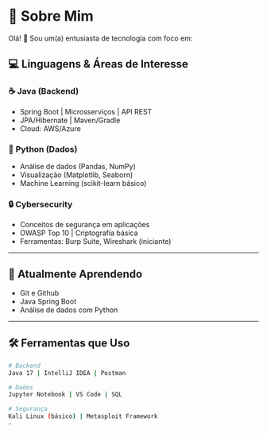 # 🚀 Sobre Mim  

Olá! 👋 Sou um(a) entusiasta de tecnologia com foco em:  

## 💻 **Linguagens & Áreas de Interesse**  

### ☕ **Java (Backend)**  
- Spring Boot | Microsserviços | API REST  
- JPA/Hibernate | Maven/Gradle  
- Cloud: AWS/Azure  

### 🐍 **Python (Dados)**  
- Análise de dados (Pandas, NumPy)  
- Visualização (Matplotlib, Seaborn)  
- Machine Learning (scikit-learn básico)  

### 🔒 **Cybersecurity**  
- Conceitos de segurança em aplicações  
- OWASP Top 10 | Criptografia básica  
- Ferramentas: Burp Suite, Wireshark (iniciante)  

---

## 🌱 **Atualmente Aprendendo**  
- Git e Github
- Java Spring Boot 
- Análise de dados com Python  

---

## 🛠️ **Ferramentas que Uso**  
```bash
# Backend
Java 17 | IntelliJ IDEA | Postman

# Dados
Jupyter Notebook | VS Code | SQL

# Segurança
Kali Linux (básico) | Metasploit Framework
- 

